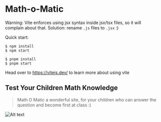 # Math-o-Matic

Warning: Vite enforces using jsx syntax inside jsx/tsx files, so it will complain about that. Solution: rename `.js` files to `.jsx` :)

Quick start:

```
$ npm install
$ npm start
````

```
$ pnpm install
$ pnpm start
````


Head over to https://vitejs.dev/ to learn more about using vite



## Test Your Children Math Knowledge

> Math O Matic a wonderful site, for your children who can answer the question and become first at class :)

![Alt text](image.png)